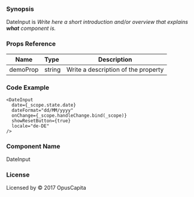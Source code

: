 ### Synopsis

DateInput is 
*Write here a short introduction and/or overview that explains **what** component is.*

### Props Reference

| Name                           | Type                    | Description                                                 |
| ------------------------------ | :---------------------- | ----------------------------------------------------------- |
| demoProp                       | string                  | Write a description of the property                         |

### Code Example

```
<DateInput 
  date={_scope.state.date}
  dateFormat="dd/MM/yyyy"
  onChange={_scope.handleChange.bind(_scope)}
  showResetButton={true}
  locale="de-DE"
/>
```

### Component Name

DateInput

### License

Licensed by © 2017 OpusCapita

